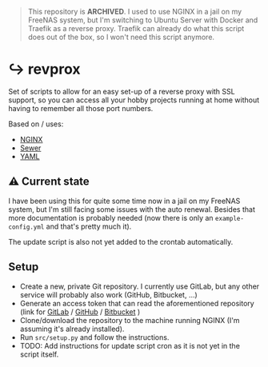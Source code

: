 > This repository is **ARCHIVED**.
> I used to use NGINX in a jail on my FreeNAS system, but I'm switching to Ubuntu Server with Docker and Traefik as a reverse proxy.
> Traefik can already do what this script does out of the box, so I won't need this script anymore.

# :arrow_right_hook: revprox
Set of scripts to allow for an easy set-up of a reverse proxy with SSL support,
so you can access all your hobby projects running at home without having to
remember all those port numbers.

Based on / uses:
* [NGINX](https://www.nginx.com/)
* [Sewer](https://github.com/komuw/sewer)
* [YAML](http://yaml.org/)

## :warning: Current state
I have been using this for quite some time now in a jail on my FreeNAS system, but I'm still facing some issues with the auto renewal.
Besides that more documentation is probably needed (now there is only an `example-config.yml` and that's pretty much it).

The update script is also not yet added to the crontab automatically.

## Setup
* Create a new, private Git repository. I currently use GitLab, but any other service will probably also work (GitHub, Bitbucket, ...)
* Generate an access token that can read the aforementioned repository (link for [GitLab](https://gitlab.com/profile/personal_access_tokens) / [GitHub](https://github.com/settings/tokens) / [Bitbucket](https://confluence.atlassian.com/bitbucket/app-passwords-828781300.html#Apppasswords-Createanapppassword) )
* Clone/download the repository to the machine running NGINX (I'm assuming it's already installed).
* Run `src/setup.py` and follow the instructions.
* TODO: Add instructions for update script cron as it is not yet in the script itself.
